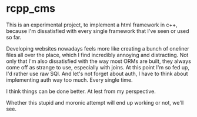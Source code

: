 # rcpp_cms

This is an experimental project, to implement a html framework in c++, because I'm dissatisfied with 
every single framework that I've seen or used so far.

Developing websites nowadays feels more like creating a bunch of oneliner files all over the place, 
which I find incredibly annoying and distracting. Not only that I'm also dissatisfied with the way most 
ORMs are built, they always come off as strange to use, especially with joins. At this point I'm so fed up,
I'd rather use raw SQl. And let's not forget about auth, I have to think about implementing auth way too 
much. Every single time.

I think things can be done better. At lest from my perspective.

Whether this stupid and moronic attempt will end up working or not, we'll see.
